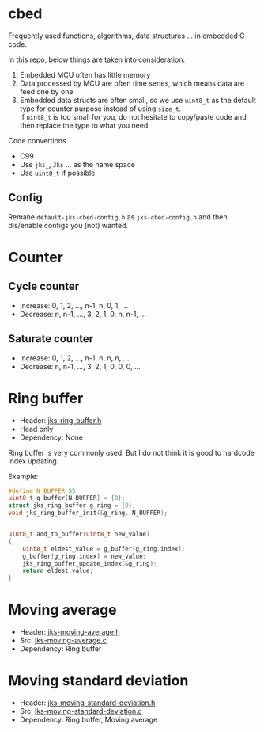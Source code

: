 # cbed
Frequently used functions, algorithms, data structures ... in embedded C code.

In this repo, below things are taken into consideration.
1. Embedded MCU often has little memory
2. Data processed by MCU are often time series, which means data are feed one by one
3. Embedded data structs are often small, so we use `uint8_t` as the default type
   for counter purpose instead of using `size_t`.  
   If `uint8_t` is too small for you, do not hesitate to copy/paste code and then
   replace the type to what you need.


Code convertions
- C99
- Use `jks_`, `Jks` ... as the name space
- Use `uint8_t` if possible

## Config
Remane `default-jks-cbed-config.h` as `jks-cbed-config.h` and then dis/enable configs you (not) wanted.

# Counter
## Cycle counter
- Increase: 0, 1, 2, ..., n-1, n, 0, 1, ...
- Decrease: n, n-1, ..., 3, 2, 1, 0, n, n-1, ...
## Saturate counter
- Increase: 0, 1, 2, ..., n-1, n, n, n, ...
- Decrease: n, n-1, ..., 3, 2, 1, 0, 0, 0, ...


# Ring buffer

- Header: [jks-ring-buffer.h](src/jks-ring-buffer.h)
- Head only
- Dependency: None

Ring buffer is very commonly used. But I do not think it is good to hardcode index updating.

Example:

```c
#define N_BUFFER 55
uint8_t g_buffer[N_BUFFER] = {0};
struct jks_ring_buffer g_ring = {0};
void jks_ring_buffer_init(&g_ring, N_BUFFER);


uint8_t add_to_buffer(uint8_t new_value)
{
    uint8_t eldest_value = g_buffer[g_ring.index];
    g_buffer[g_ring.index] = new_value;
    jks_ring_buffer_update_index(&g_ring);
    return eldest_value;
}
```

# Moving average

- Header: [jks-moving-average.h](src/jks-moving-average.h)
- Src: [jks-moving-average.c](src/jks-moving-average.c)
- Dependency: Ring buffer


# Moving standard deviation

- Header: [jks-moving-standard-deviation.h](src/jks-moving-standard-deviation.h)
- Src: [jks-moving-standard-deviation.c](src/jks-moving-standard-deviation.c)
- Dependency: Ring buffer, Moving average

